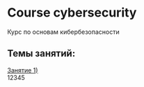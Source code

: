 # Course cybersecurity
Курс по основам кибербезопасности

## Темы занятий:  

[Занятие 1)](#Введение)  
<a name="Введение">
12345
</a> 